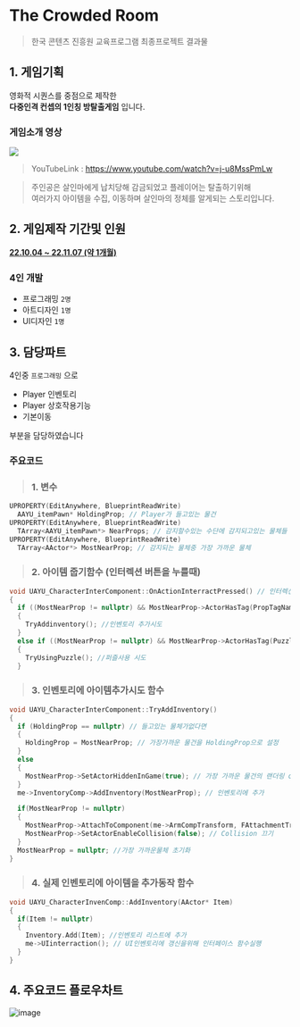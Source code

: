 # The Crowded Room
> 한국 콘텐츠 진흥원 교육프로그램 최종프로젝트 결과물

## 1. 게임기획

영화적 시퀀스를 중점으로 제작한  
**다중인격 컨셉의 1인칭 방탈출게임** 입니다.

### 게임소개 영상
[![](http://img.youtube.com/vi/j-u8MssPmLw/0.jpg)](https://www.youtube.com/watch?v=j-u8MssPmLw)

> YouTubeLink : https://www.youtube.com/watch?v=j-u8MssPmLw

>주인공은 살인마에게 납치당해 감금되었고 플레이어는 탈출하기위해  
여러가지 아이템을 수집, 이동하며 살인마의 정체를 알게되는 스토리입니다.

## 2. 게임제작 기간및 인원
**<ins>22.10.04 ~ 22.11.07 (약 1개월)</ins>**

### **4인 개발**  
- 프로그래밍 `2명`  
- 아트디자인 `1명`  
- UI디자인 `1명`
  
## 3. 담당파트

4인중 `프로그래밍` 으로

- Player 인벤토리
- Player 상호작용기능
- 기본이동

부분을 담당하였습니다

### 주요코드

> ### 1. 변수
``` Cpp
UPROPERTY(EditAnywhere, BlueprintReadWrite)
  AAYU_itemPawn* HoldingProp; // Player가 들고있는 물건
UPROPERTY(EditAnywhere, BlueprintReadWrite)
  TArray<AAYU_itemPawn*> NearProps; // 감지할수있는 수단에 감지되고있는 물체들
UPROPERTY(EditAnywhere, BlueprintReadWrite)
  TArray<AActor*> MostNearProp; // 감지되는 물체중 가장 가까운 물체
```

> ### 2. 아이템 줍기함수 (인터렉션 버튼을 누를때)
```cpp
void UAYU_CharacterInterComponent::OnActionInterractPressed() // 인터렉션키를 눌렀을경우 호출
{
  if ((MostNearProp != nullptr) && MostNearProp->ActorHasTag(PropTagName)) //가장 가까이있는 Prop이 인벤토리에 추가가능한 아이템인지 확인
  {
    TryAddinventory(); //인벤토리 추가시도
  }
  else if ((MostNearProp != nullptr) && MostNearProp->ActorHasTag(PuzzleTagName)) //가장 가까이있는 Prop이 Puzzle요소인지 확인
  {
    TryUsingPuzzle(); //퍼즐사용 시도
  }
```
  
> ### 3. 인벤토리에 아이템추가시도 함수
```cpp
void UAYU_CharacterInterComponent::TryAddInventory()
{
  if (HoldingProp == nullptr) // 들고있는 물체가없다면
  {
    HoldingProp = MostNearProp; // 가장가까운 물건을 HoldingProp으로 설정
  }
  else
  {
    MostNearProp->SetActorHiddenInGame(true); // 가장 가까운 물건의 랜더링 off
  }
  me->InventoryComp->AddInventory(MostNearProp); // 인벤토리에 추가

  if(MostNearProp != nullptr)
  {
    MostNearProp->AttachToComponent(me->ArmCompTransform, FAttachmentTransformRules::SnapToTargetNotIncludingScale); //가장 가까운물체를 손위치로 이동시킴
    MostNearProp->SetActorEnableCollision(false); // Collision 끄기
  }
  MostNearProp = nullptr; //가장 가까운물체 초기화
}
```

  
> ### 4. 실제 인벤토리에 아이템을 추가동작 함수

```cpp
void UAYU_CharacterInvenComp::AddInventory(AActor* Item)
{
  if(Item != nullptr)
  {
    Inventory.Add(Item); //인벤토리 리스트에 추가
    me->UIinterraction(); // UI인벤토리에 갱신을위해 인터페이스 함수실행
  }
}
```

## 4. 주요코드 플로우차트

![image](https://github.com/zombow/ProjectID/assets/82148187/fb2f1c25-bb71-4c63-aa2c-b1d7a4fd081a)

